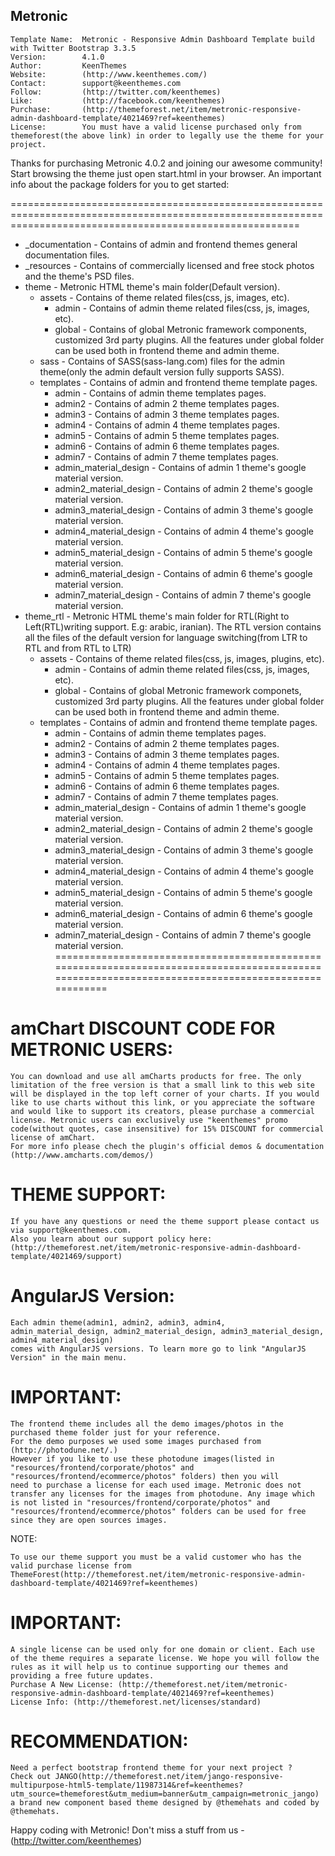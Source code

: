 ## Metronic

```
Template Name: 	Metronic - Responsive Admin Dashboard Template build with Twitter Bootstrap 3.3.5
Version: 		4.1.0
Author: 		KeenThemes
Website: 		(http://www.keenthemes.com/)
Contact: 		support@keenthemes.com
Follow: 		(http://twitter.com/keenthemes)
Like: 			(http://facebook.com/keenthemes)
Purchase: 		(http://themeforest.net/item/metronic-responsive-admin-dashboard-template/4021469?ref=keenthemes)
License: 		You must have a valid license purchased only from themeforest(the above link) in order to legally use the theme for your project.
```

Thanks for purchasing Metronic 4.0.2 and joining our awesome community! Start browsing the theme just open start.html in your browser.
An important info about the package folders for you to get started:

==============================================================================================================================================================
- _documentation  						- Contains of admin and frontend themes general documentation files.
- _resources      						- Contains of commercially licensed and free stock photos and the theme's PSD files.
- theme       							- Metronic HTML theme's main folder(Default version).
    - assets        					- Contains of theme related files(css, js, images, etc).
	   - admin   						- Contains of admin theme related files(css, js, images, etc).
	   - global  						- Contains of global Metronic framework components, customized 3rd party plugins. 
		              	  				  All the features under global folder can be used both in frontend theme and admin theme.
	- sass								- Contains of SASS(sass-lang.com) files for the admin theme(only the admin default version fully supports SASS).
    - templates       					- Contains of admin and frontend theme template pages.
	   - admin       					- Contains of admin theme templates pages.
	   - admin2       					- Contains of admin 2 theme templates pages.
	   - admin3       					- Contains of admin 3 theme templates pages.
	   - admin4       					- Contains of admin 4 theme templates pages.
	   - admin5       					- Contains of admin 5 theme templates pages.
	   - admin6       					- Contains of admin 6 theme templates pages.
	   - admin7       					- Contains of admin 7 theme templates pages.
	   - admin_material_design       	- Contains of admin 1 theme's google material version.
	   - admin2_material_design       	- Contains of admin 2 theme's google material version.
	   - admin3_material_design       	- Contains of admin 3 theme's google material version.
	   - admin4_material_design       	- Contains of admin 4 theme's google material version.
	   - admin5_material_design       	- Contains of admin 5 theme's google material version.
	   - admin6_material_design       	- Contains of admin 6 theme's google material version.	
	   - admin7_material_design       	- Contains of admin 7 theme's google material version.	
- theme_rtl   							- Metronic HTML theme's main folder for RTL(Right to Left(RTL)writing support. E.g: arabic, iranian).
					     				  The RTL version contains all the files of the default version for language switching(from LTR to RTL and from RTL to LTR)
    - assets        					- Contains of theme related files(css, js, images, plugins, etc).
	   - admin							- Contains of admin theme related files(css, js, images, etc).
	   - global  						- Contains of global Metronic framework componets, customized 3rd party plugins. 
		              	  				  All the features under global folder can be used both in frontend theme and admin theme.
    - templates       					- Contains of admin and frontend theme template pages.
	   - admin       					- Contains of admin theme templates pages.
	   - admin2       					- Contains of admin 2 theme templates pages.
	   - admin3       					- Contains of admin 3 theme templates pages.
	   - admin4       					- Contains of admin 4 theme templates pages.
	   - admin5       					- Contains of admin 5 theme templates pages.
	   - admin6       					- Contains of admin 6 theme templates pages.
	   - admin7       					- Contains of admin 7 theme templates pages.
	   - admin_material_design       	- Contains of admin 1 theme's google material version.
	   - admin2_material_design       	- Contains of admin 2 theme's google material version.
	   - admin3_material_design       	- Contains of admin 3 theme's google material version.
	   - admin4_material_design       	- Contains of admin 4 theme's google material version.
	   - admin5_material_design       	- Contains of admin 5 theme's google material version.
	   - admin6_material_design       	- Contains of admin 6 theme's google material version.
	   - admin7_material_design       	- Contains of admin 7 theme's google material version.		
===================================================================================================================================================

# amChart DISCOUNT CODE FOR METRONIC USERS:
```
You can download and use all amCharts products for free. The only limitation of the free version is that a small link to this web site will be displayed in the top left corner of your charts. If you would like to use charts without this link, or you appreciate the software and would like to support its creators, please purchase a commercial license. Metronic users can exclusively use "keenthemes" promo code(without quotes, case insensitive) for 15% DISCOUNT for commercial license of amChart.
For more info please chech the plugin's official demos & documentation (http://www.amcharts.com/demos/)
```

# THEME SUPPORT:
```
If you have any questions or need the theme support please contact us via support@keenthemes.com.
Also you learn about our support policy here: (http://themeforest.net/item/metronic-responsive-admin-dashboard-template/4021469/support)
```

# AngularJS Version:
```
Each admin theme(admin1, admin2, admin3, admin4, admin_material_design, admin2_material_design, admin3_material_design, admin4_material_design) 
comes with AngularJS versions. To learn more go to link "AngularJS Version" in the main menu.
```

# IMPORTANT:
```
The frontend theme includes all the demo images/photos in the purchased theme folder just for your reference. 
For the demo purposes we used some images purchased from (http://photodune.net/.)
However if you like to use these photodune images(listed in "resources/frontend/corporate/photos" and "resources/frontend/ecommerce/photos" folders) then you will 
need to purchase a license for each used image. Metronic does not transfer any licenses for the images from photodune. Any image which is not listed in "resources/frontend/corporate/photos" and "resources/frontend/ecommerce/photos" folders can be used for free since they are open sources images. 
```

NOTE: 
```
To use our theme support you must be a valid customer who has the valid purchase license from ThemeForest(http://themeforest.net/item/metronic-responsive-admin-dashboard-template/4021469?ref=keenthemes) 
```

# IMPORTANT:
```
A single license can be used only for one domain or client. Each use of the theme requires a separate license. We hope you will follow the rules as it will help us to continue supporting our themes and providing a free future updates.
Purchase A New License: (http://themeforest.net/item/metronic-responsive-admin-dashboard-template/4021469?ref=keenthemes)
License Info: (http://themeforest.net/licenses/standard)
```

# RECOMMENDATION:
```
Need a perfect bootstrap frontend theme for your next project ?
Check out JANGO(http://themeforest.net/item/jango-responsive-multipurpose-html5-template/11987314&ref=keenthemes?utm_source=themeforest&utm_medium=banner&utm_campaign=metronic_jango)
a brand new component based theme designed by @themehats and coded by @themehats. 
```

Happy coding with Metronic!  Don't miss a stuff from us - (http://twitter.com/keenthemes)